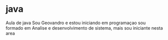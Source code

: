 # java
Aula de java
Sou Geovandro e estou iniciando em programaçao sou formado em Analise e desenvolvimento de sistema, mais sou iniciante nesta area

